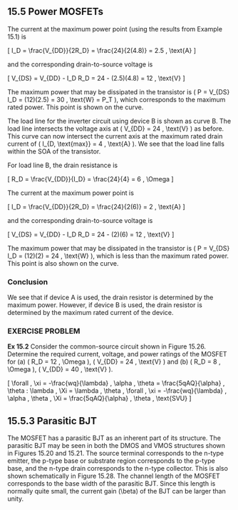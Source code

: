 ## 15.5 Power MOSFETs

The current at the maximum power point (using the results from Example 15.1) is

\[
I_D = \frac{V_{DD}}{2R_D} = \frac{24}{2(4.8)} = 2.5 \, \text{A}
\]

and the corresponding drain-to-source voltage is

\[
V_{DS} = V_{DD} - I_D R_D = 24 - (2.5)(4.8) = 12 \, \text{V}
\]

The maximum power that may be dissipated in the transistor is \( P = V_{DS} I_D = (12)(2.5) = 30 \, \text{W} = P_T \), which corresponds to the maximum rated power. This point is shown on the curve.

The load line for the inverter circuit using device B is shown as curve B. The load line intersects the voltage axis at \( V_{DD} = 24 \, \text{V} \) as before. This curve can now intersect the current axis at the maximum rated drain current of \( I_{D, \text{max}} = 4 \, \text{A} \). We see that the load line falls within the SOA of the transistor.

For load line B, the drain resistance is

\[
R_D = \frac{V_{DD}}{I_D} = \frac{24}{4} = 6 \, \Omega
\]

The current at the maximum power point is

\[
I_D = \frac{V_{DD}}{2R_D} = \frac{24}{2(6)} = 2 \, \text{A}
\]

and the corresponding drain-to-source voltage is

\[
V_{DS} = V_{DD} - I_D R_D = 24 - (2)(6) = 12 \, \text{V}
\]

The maximum power that may be dissipated in the transistor is \( P = V_{DS} I_D = (12)(2) = 24 \, \text{W} \), which is less than the maximum rated power. This point is also shown on the curve.

### Conclusion

We see that if device A is used, the drain resistor is determined by the maximum power. However, if device B is used, the drain resistor is determined by the maximum rated current of the device.

### EXERCISE PROBLEM

**Ex 15.2** Consider the common-source circuit shown in Figure 15.26. Determine the required current, voltage, and power ratings of the MOSFET for (a) \( R_D = 12 \, \Omega \), \( V_{DD} = 24 \, \text{V} \) and (b) \( R_D = 8 \, \Omega \), \( V_{DD} = 40 \, \text{V} \).

\[
\forall \, \xi = -\frac{wq}{\lambda} \, \alpha \, \theta = \frac{5qAQ}{\alpha} \, \theta : \lambda \, \Xi = \lambda \, \theta \, \forall \, \xi = -\frac{wq}{\lambda} \, \alpha \, \theta \, \Xi = \frac{5qAQ}{\alpha} \, \theta \, \text{SVU}
\]

## 15.5.3 Parasitic BJT

The MOSFET has a parasitic BJT as an inherent part of its structure. The parasitic BJT may be seen in both the DMOS and VMOS structures shown in Figures 15.20 and 15.21. The source terminal corresponds to the n-type emitter, the p-type base or substrate region corresponds to the p-type base, and the n-type drain corresponds to the n-type collector. This is also shown schematically in Figure 15.28. The channel length of the MOSFET corresponds to the base width of the parasitic BJT. Since this length is normally quite small, the current gain \(\beta\) of the BJT can be larger than unity.